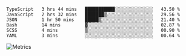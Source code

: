 <!--START_SECTION:waka-->

```text
TypeScript   3 hrs 44 mins   ███████████░░░░░░░░░░░░░░   43.50 %
JavaScript   2 hrs 32 mins   ███████▒░░░░░░░░░░░░░░░░░   29.56 %
JSON         1 hr 50 mins    █████▒░░░░░░░░░░░░░░░░░░░   21.40 %
Bash         14 mins         ▓░░░░░░░░░░░░░░░░░░░░░░░░   02.87 %
SCSS         4 mins          ▒░░░░░░░░░░░░░░░░░░░░░░░░   00.90 %
YAML         3 mins          ░░░░░░░░░░░░░░░░░░░░░░░░░   00.64 %
```

<!--END_SECTION:waka-->

![Metrics](https://metrics.lecoq.io/TachibanaKimika?template=classic&base.activity=0&base.community=0&base.repositories=0&languages=1&isocalendar=1&isocalendar.duration=half-year&languages.limit=8&languages.sections=most-used&languages.colors=github&languages.threshold=0%25&languages.indepth=false&languages.recent.load=300&languages.recent.days=14&config.timezone=Asia%2FShanghai)
